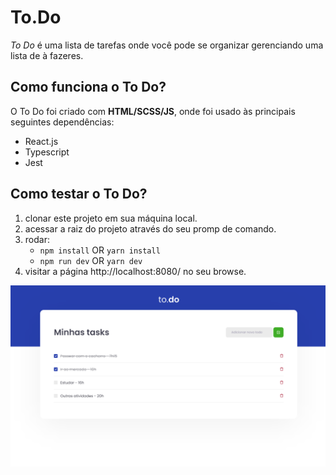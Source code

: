 # To.Do
*To Do* é uma lista de tarefas onde você pode se organizar gerenciando uma lista de à fazeres.

## Como funciona o To Do?
O To Do foi criado com **HTML/SCSS/JS**, onde foi usado às principais seguintes dependências:

- React.js
- Typescript
- Jest

## Como testar o To Do?
1. clonar este projeto em sua máquina local.
2. acessar a raiz do projeto através do seu promp de comando.
3. rodar:
    - `npm install` OR `yarn install`
    - `npm run dev` OR `yarn dev`
4. visitar a página http://localhost:8080/ no seu browse.

![Application](https://github.com/paulinho68/ignite-reactjs-conceitos-react/blob/main/prints/print.png?raw=true)